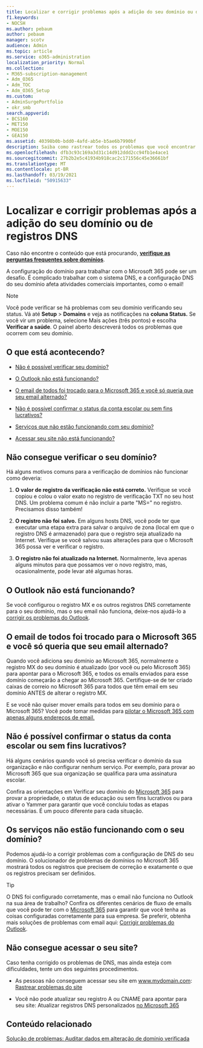 ```yaml
---
title: Localizar e corrigir problemas após a adição do seu domínio ou de registros DNS
f1.keywords:
- NOCSH
ms.author: pebaum
author: pebaum
manager: scotv
audience: Admin
ms.topic: article
ms.service: o365-administration
localization_priority: Normal
ms.collection:
- M365-subscription-management
- Adm_O365
- Adm_TOC
- Adm_O365_Setup
ms.custom:
- AdminSurgePortfolio
- okr_smb
search.appverid:
- BCS160
- MET150
- MOE150
- GEA150
ms.assetid: 40398b0b-bdd0-4afd-ab5e-b5ae6b7990bf
description: Saiba como rastrear todos os problemas que você encontrar durante a configuração de um domínio personalizado, certifique-se de que os registros DNS estão definidos corretamente.
ms.openlocfilehash: dfb3c93c169a3d31c14d912ddd2cc94fb1e4ace1
ms.sourcegitcommit: 27b2b2e5c41934b918cac2c171556c45e36661bf
ms.translationtype: MT
ms.contentlocale: pt-BR
ms.lasthandoff: 03/19/2021
ms.locfileid: "50915633"
---
```

# <a name="find-and-fix-issues-after-adding-your-domain-or-dns-records"></a>Localizar e corrigir problemas após a adição do seu domínio ou de registros DNS

 Caso não encontre o conteúdo que está procurando, **[verifique as perguntas frequentes sobre domínios](../setup/domains-faq.yml)**. 
  
A configuração do domínio para trabalhar com o Microsoft 365 pode ser um desafio. É complicado trabalhar com o sistema DNS, e a configuração DNS do seu domínio afeta atividades comerciais importantes, como o email!

> [!NOTE]
> Você pode verificar se há problemas com seu domínio verificando seu status. Vá até **Setup**  >  **Domains** e veja as notificações na **coluna Status.** Se você vir um problema, selecione Mais ações (três pontos) e escolha **Verificar a saúde**. O painel aberto descreverá todos os problemas que ocorrem com seu domínio.
  
## <a name="whats-going-on"></a>O que está acontecendo?

- [Não é possível verificar seu domínio?](#cant-verify-your-domain)
    
- [O Outlook não está funcionando?](#outlook-isnt-working)
    
- [O email de todos foi trocado para o Microsoft 365 e você só queria que seu email alternado?](#everyones-email-got-switched-to-microsoft-365-and-you-only-wanted-your-email-to-switch)

- [Não é possível confirmar o status da conta escolar ou sem fins lucrativos?](#cant-confirm-non-profit-or-school-account-status)

- [Serviços que não estão funcionando com seu domínio?](#services-not-working-with-your-domain)
    
- [Acessar seu site não está funcionando?](#accessing-your-website-isnt-working)

## <a name="cant-verify-your-domain"></a>Não consegue verificar o seu domínio?
<a name="BKMK_verify"> </a>

Há alguns motivos comuns para a verificação de domínios não funcionar como deveria:
  
1. **O valor de registro da verificação não está correto.** Verifique se você copiou e colou o valor exato no registro de verificação TXT no seu host DNS. Um problema comum é não incluir a parte "MS=" no registro. Precisamos disso também! 
    
2. **O registro não foi salvo.** Em alguns hosts DNS, você pode ter que executar uma etapa extra para salvar o arquivo de zona (local em que o registro DNS é armazenado) para que o registro seja atualizado na Internet. Verifique se você salvou suas alterações para que o Microsoft 365 possa ver e verificar o registro. 
    
3. **O registro não foi atualizado na Internet.** Normalmente, leva apenas alguns minutos para que possamos ver o novo registro, mas, ocasionalmente, pode levar até algumas horas. 
    
## <a name="outlook-isnt-working"></a>O Outlook não está funcionando?
<a name="BKMK_OutlookBroken"> </a>

Se você configurou o registro MX e os outros registros DNS corretamente para o seu domínio, mas o seu email não funciona, deixe-nos ajudá-lo a [corrigir os problemas do Outlook](/exchange/troubleshoot/outlook-connectivity/outlook-connection-issues).
  
## <a name="everyones-email-got-switched-to-microsoft-365-and-you-only-wanted-your-email-to-switch"></a>O email de todos foi trocado para o Microsoft 365 e você só queria que seu email alternado?
<a name="BKMK_EmailSwitched"> </a>

Quando você adiciona seu domínio ao Microsoft 365, normalmente o registro MX do seu domínio é atualizado (por você ou pelo Microsoft 365) para apontar para o Microsoft 365, e todos os emails enviados para esse domínio começarão a chegar ao Microsoft 365. Certifique-se de ter criado caixas de correio no Microsoft 365 para todos que têm email em seu domínio ANTES de alterar o registro MX.
  
E se você não quiser mover emails para todos em seu domínio para o Microsoft 365? Você pode tomar medidas para [pilotar o Microsoft 365 com apenas alguns endereços de email.](../setup/domains-faq.yml)
  
## <a name="cant-confirm-non-profit-or-school-account-status"></a>Não é possível confirmar o status da conta escolar ou sem fins lucrativos?
<a name="BKMK_validateAcct"> </a>

Há alguns cenários quando você só precisa verificar o domínio da sua organização e não configurar nenhum serviço. Por exemplo, para provar ao Microsoft 365 que sua organização se qualifica para uma assinatura escolar.
  
Confira as orientações em Verificar seu domínio do [Microsoft 365](../setup/domains-faq.yml) para provar a propriedade, o status de educação ou sem fins lucrativos ou para ativar o Yammer para garantir que você concluiu todas as etapas necessárias. É um pouco diferente para cada situação. 
  
## <a name="services-not-working-with-your-domain"></a>Os serviços não estão funcionando com o seu domínio?
<a name="BKMK_Test"> </a>

Podemos ajudá-lo a corrigir problemas com a configuração de DNS do seu domínio. O solucionador de problemas de domínios no Microsoft 365 mostrará todos os registros que precisem de correção e exatamente o que os registros precisam ser definidos. 

> [!TIP]
> O DNS foi configurado corretamente, mas o email não funciona no Outlook na sua área de trabalho? Confira os diferentes cenários de fluxo de emails que você pode ter com o [Microsoft 365](/exchange/mail-flow-best-practices/mail-flow-best-practices) para garantir que você tenha as coisas configuradas corretamente para sua empresa. Se preferir, obtenha mais soluções de problemas com email aqui: [Corrigir problemas do Outlook](/exchange/troubleshoot/outlook-connectivity/outlook-connection-issues). 
  
## <a name="accessing-your-website-isnt-working"></a>Não consegue acessar o seu site?
<a name="BKMK_Website"> </a>

Caso tenha corrigido os problemas de DNS, mas ainda esteja com dificuldades, tente um dos seguintes procedimentos.
  
- As pessoas não conseguem acessar seu site em www.mydomain.com: [Rastrear problemas do site](../setup/add-domain.md)
    
- Você não pode atualizar seu registro A ou CNAME para apontar para seu site: Atualizar registros DNS personalizados [no Microsoft 365](../setup/add-domain.md)

## <a name="related-content"></a>Conteúdo relacionado

[Solução de problemas: Auditar dados em alteração de domínio verificada](/azure/active-directory/reports-monitoring/troubleshoot-audit-data-verified-domain)


